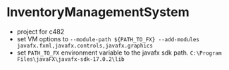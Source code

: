 # InventoryManagementSystem

- project for c482
- set VM options to `--module-path ${PATH_TO_FX} --add-modules javafx.fxml,javafx.controls,javafx.graphics`
- set `PATH_TO_FX` environment variable to the javafx sdk path. `C:\Program Files\javaFX\javafx-sdk-17.0.2\lib`